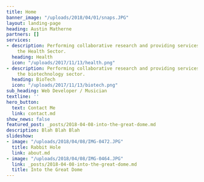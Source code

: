 ```yaml
---
title: Home
banner_image: "/uploads/2018/04/01/snaps.JPG"
layout: landing-page
heading: Austin Matherne
partners: []
services:
- description: Performing collaborative research and providing services to support
    the Health Sector.
  heading: Health
  icon: "/uploads/2017/11/13/health.png"
- description: Performing collaborative research and providing services to support
    the biotechnology sector.
  heading: BioTech
  icon: "/uploads/2017/11/13/biotech.png"
sub_heading: Web Developer / Musician
textline: ''
hero_button:
  text: Contact Me
  link: contact.md
show_news: false
featured_post: _posts/2018-04-08-into-the-great-dome.md
description: Blah Blah Blah
slideshow:
- image: "/uploads/2018/04/08/IMG-0472.JPG"
  title: Rabbit Hole
  link: about.md
- image: "/uploads/2018/04/08/IMG-0464.JPG"
  link: _posts/2018-04-08-into-the-great-dome.md
  title: Into the Great Dome
---
```

